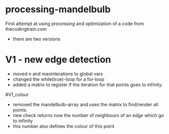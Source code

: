 # processing-mandelbulb
First attempt at using processing and optimization of a code from thecodingtrain.com

- there are two versions

# V1 - new edge detection
- moved n and maxinterations to global vars
- changed the while(true)-loop for a for-loop 
- added a matrix to register if the iteration for that points goes to infinity.

#V1_colour
- removed the mandelbulb-array and uses the matrix to find/render all points.
- new check returns now the number of neighbours of an edge which go to infinity
- this number also defines the colour of this point

